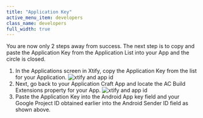 ```yaml
---
title: "Application Key"
active_menu_item: developers
class_name: developers
full_width: true
---
```


You are now only 2 steps away from success. The next step is to copy and paste the Application Key from the Application List into your App and the circle is closed.

1. In the Applications screen in Xtify, copy the Application Key from the list for your Application.
![xtify and app id](/img/docs/xtify-appand-list.png)
1. Next, go back to your Application Craft App and locate the AC Build Extensions property for your App.
![xtify and app id](/img/docs/xtify-andkey-plugin.png)
1. Paste the Application Key into the Android App key field and your Google Project ID obtained earlier into the Android Sender ID field as shown above.



